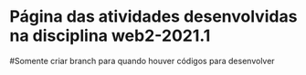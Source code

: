 # Página das atividades desenvolvidas na disciplina web2-2021.1

#Somente criar branch para quando houver códigos para desenvolver
